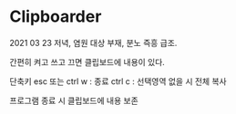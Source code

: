 # Clipboarder

2021 03 23 저녁, 염원 대상 부재, 분노 즉흥 급조.

간편히 켜고 쓰고 끄면 클립보드에 내용이 있다.

단축키
esc 또는 ctrl w : 종료
ctrl c : 선택영역 없을 시 전체 복사

프로그램 종료 시 클립보드에 내용 보존
